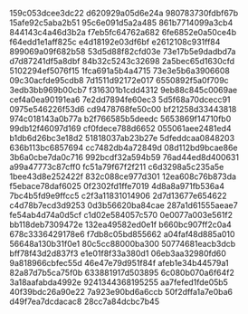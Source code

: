 159c053dcee3dc22
d620929a05d6e24a
980783730fdbf67b
15afe92c5aba2b51
95c6e091d5a2a485
861b7714099a3cb4
844143c4a46d3b2a
f7eb5fc64762a682
6fe6852e0a50ce4b
f64edd1e1aff825c
e4d18192e03df6bf
e2612108c931ff84
899069a09f682b58
53d5d88f82cfd03e
73e17b5e9dadbd7a
d7d87241df5a8dbf
84b32c5243c32698
2a5bec65d1630cfd
5102294ef5076f15
1fca691a5b4a4715
73e3e5b6a3906608
09c30acfde95cdb8
7d1511d92172e017
6550892f5a0f709c
3edb3bb969b00cb7
f316301b1cdd4312
9eb88c845c0069ae
cef4a0ea90191ea6
7e2dd7894fe60ec3
5d5f68a70dcecc91
0975e546226f53d6
cd9478768fe50c00
bf21258d33443818
974c018143a0b77a
b2f766585b5deedc
5653869f14710fb0
99db12f46097d169
cf0fdece788d6652
055061aee2481ed4
b1db6d26bc3e18d2
51818037ab23b27e
5dfeddcaa0848203
636b113bc6857694
cc7482db4a72849d
08d112bd9bcae86e
3b6a0cbe7da0c716
992bcdf32a594b59
76ad44ed8d400631
a99a47773c87cff0
fc51a79f67f2f211
c6d3298a5c235a5e
1bee43d8e252422f
832c088ce977d301
12ea608c76b873da
f5ebace78daf6025
0f2302fd1ffe7019
4d8a8a971fb536a4
7bc4b5fd9e9ffcc5
c2f3a11831014906
2d7d13677e654622
c4d78b7ecd3d9253
0d3b56620ba84cae
287a1d61555aeae7
fe54ab4d74a0d5cf
c1d02e584057c570
0e0077a003e561f2
bb118deb7309472e
132ea49582ed0e1f
b660bc907ff2c0a4
678c3336429178e6
f7db8c05bd855662
a04faf48d885a010
56648a130b31f0e1
80c5cc88000ba300
50774681eacb3dcb
bff78f43d2d837f3
e1e01f8f33a380d1
06eb3aa32980fd60
9a818966cbfec55d
46e47e79d951f84f
afeb1e34b44579a1
82a87d7b5ca75f0b
633881917d503895
6c080b070a6f64f2
3a18aafabda4992e
9241344368195255
aa7fefed1fde05b5
40f39bdc26a90e22
7a923e90bd6a6ccb
50f2dffa1a7e0ba6
d49f7ea7dcdacac8
28cc7a84dcbc7b45
